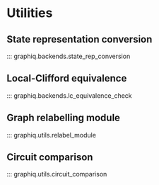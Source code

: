 

# Utilities

## State representation conversion
::: graphiq.backends.state_rep_conversion

## Local-Clifford equivalence
::: graphiq.backends.lc_equivalence_check

## Graph relabelling module
::: graphiq.utils.relabel_module

## Circuit comparison
::: graphiq.utils.circuit_comparison
